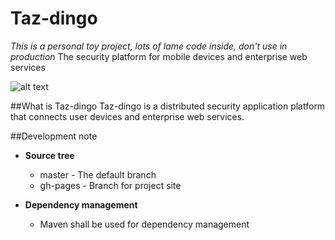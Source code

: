 Taz-dingo
=========
*This is a personal toy project, lots of lame code inside, don't use in production*
The security platform for mobile devices and enterprise web services

![alt text](http://wow.zamimg.com/images/hearthstone/cards/enus/animated/CS2_179_premium.gif "Taz Dingo!!")

##What is Taz-dingo
Taz-dingo is a distributed security application platform that connects user devices and enterprise web services.

##Development note
* **Source tree**
	* master - The default branch
	* gh-pages - Branch for project site

* **Dependency management**
	* Maven shall be used for dependency management
